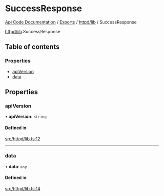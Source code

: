 # SuccessResponse
 
[Api Code Documentation](../README.md) / [Exports](../modules.md) / [httpd/lib](../modules/httpd_lib.md) / SuccessResponse

[httpd/lib](../modules/httpd_lib.md).SuccessResponse

## Table of contents

### Properties

- [apiVersion](httpd_lib.SuccessResponse.md#apiversion)
- [data](httpd_lib.SuccessResponse.md#data)

## Properties

### apiVersion

• **apiVersion**: `string`

#### Defined in

[src/httpd/lib.ts:12](https://github.com/openkfw/TruBudget/blob/086d599/api/src/httpd/lib.ts#L12)

___

### data

• **data**: `any`

#### Defined in

[src/httpd/lib.ts:14](https://github.com/openkfw/TruBudget/blob/086d599/api/src/httpd/lib.ts#L14)
